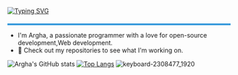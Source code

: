 [![Typing SVG](https://readme-typing-svg.herokuapp.com?font=Fira+Code&weight=700&size=30&pause=1000&color=EDF7F6&center=true&vCenter=true&width=500&height=100&lines=Hi+%F0%9F%91%8B%F0%9F%91%8B)](https://git.io/typing-svg)
<p style="margin: 20px 0;">
    <hr style="height: 4px; background-color: #3498db; border: none;">
</p>

  - I'm Argha, a passionate programmer with a love for open-source development,Web development.
  - 🚀 Check out my repositories to see what I'm working on.

![Argha's GitHub stats](https://github-readme-stats.vercel.app/api?username=arg387&show_icons=true&theme=tokyonight)
[![Top Langs](https://github-readme-stats.vercel.app/api/top-langs/?username=arg387&theme=tokyonight&layout=donut)](https://github.com/arg387/github-readme-stats)
![keyboard-2308477_1920](https://github.com/user-attachments/assets/bb94fa88-9318-4fd2-848f-e946b49364dd)


